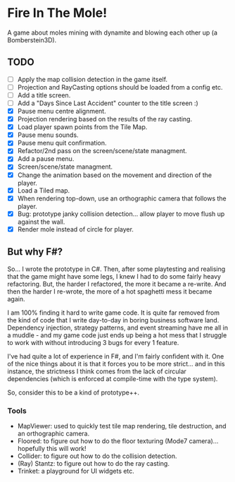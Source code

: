 # Fire In The Mole!
A game about moles mining with dynamite and blowing each other up (a Bomberstein3D).

## TODO
 - [ ] Apply the map collision detection in the game itself.
 - [ ] Projection and RayCasting options should be loaded from a config etc.
 - [ ] Add a title screen.
 - [ ] Add a "Days Since Last Accident" counter to the title screen :)
 - [x] Pause menu centre alignment.
 - [x] Projection rendering based on the results of the ray casting.
 - [x] Load player spawn points from the Tile Map.
 - [x] Pause menu sounds.
 - [x] Pause menu quit confirmation. 
 - [x] Refactor/2nd pass on the screen/scene/state managment.
 - [x] Add a pause menu.
 - [x] Screen/scene/state managment. 
 - [x] Change the animation based on the movement and direction of the player.
 - [x] Load a Tiled map.
 - [x] When rendering top-down, use an orthographic camera that follows the player.
 - [x] Bug: prototype janky collision detection... allow player to move flush up against the wall.
 - [x] Render mole instead of circle for player.

## But why F#?
So... I wrote the prototype in C#. Then, after some playtesting and realising that the game might have some legs, I knew I had to do some fairly heavy refactoring. But, the harder I refactored, the more it became a re-write. And then the harder I re-wrote, the more of a hot spaghetti mess it became again.

I am 100% finding it hard to write game code. It is quite far removed from the kind of code that I write day-to-day in boring business software land. Dependency injection, strategy patterns, and event streaming have me all in a muddle - and my game code just ends up being a hot mess that I struggle to work with without introducing 3 bugs for every 1 feature.

I've had quite a lot of experience in F#, and I'm fairly confident with it. One of the nice things about it is that it forces you to be more strict... and in this instance, the strictness I think comes from the lack of circular dependencies (which is enforced at compile-time with the type system).

So, consider this to be a kind of prototype++.

### Tools
 - MapViewer: used to quickly test tile map rendering, tile destruction, and an orthographic camera.
 - Floored: to figure out how to do the floor texturing (Mode7 camera)... hopefully this will work!
 - Collider: to figure out how to do the collision detection.
 - (Ray) Stantz: to figure out how to do the ray casting.
 - Trinket: a playground for UI widgets etc.